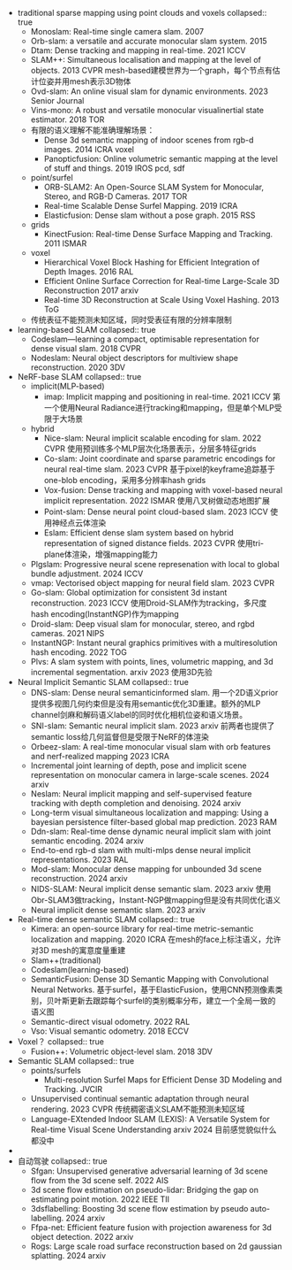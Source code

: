 - traditional sparse mapping using point clouds and voxels
  collapsed:: true
	- Monoslam: Real-time single camera slam. 2007
	- Orb-slam: a versatile and accurate monocular slam system. 2015
	- Dtam: Dense tracking and mapping in real-time. 2021 ICCV
	- SLAM++: Simultaneous localisation and mapping at the level of objects. 2013 CVPR mesh-based建模世界为一个graph，每个节点有估计位姿并用mesh表示3D物体
	- Ovd-slam: An online visual slam for dynamic environments. 2023 Senior Journal
	- Vins-mono: A robust and versatile monocular visualinertial state estimator. 2018 TOR
	- 有限的语义理解不能准确理解场景：
		- Dense 3d semantic mapping of indoor scenes from rgb-d images. 2014 ICRA voxel
		- Panopticfusion: Online volumetric semantic mapping at the level of stuff and things. 2019 IROS pcd, sdf
	- point/surfel
		- ORB-SLAM2: An Open-Source SLAM System for Monocular, Stereo, and RGB-D Cameras. 2017 TOR
		- Real-time Scalable Dense Surfel Mapping. 2019 ICRA
		- Elasticfusion: Dense slam without a pose graph. 2015 RSS
	- grids
		- KinectFusion: Real-time Dense Surface Mapping and Tracking. 2011 ISMAR
	- voxel
		- Hierarchical Voxel Block Hashing for Efficient Integration of Depth Images. 2016 RAL
		- Efficient Online Surface Correction for Real-time Large-Scale 3D Reconstruction 2017 arxiv
		- Real-time 3D Reconstruction at Scale Using Voxel Hashing. 2013 ToG
	- 传统表征不能预测未知区域，同时受表征有限的分辨率限制
- learning-based SLAM
  collapsed:: true
	- Codeslam—learning a compact, optimisable representation for dense visual slam. 2018 CVPR
	- Nodeslam: Neural object descriptors for multiview shape reconstruction. 2020 3DV
- NeRF-base SLAM
  collapsed:: true
	- implicit(MLP-based)
		- imap: Implicit mapping and positioning in real-time. 2021 ICCV 第一个使用Neural Radiance进行tracking和mapping，但是单个MLP受限于大场景
	- hybrid
		- Nice-slam: Neural implicit scalable encoding for slam. 2022 CVPR 使用预训练多个MLP层次化场景表示，分层多特征grids
		- Co-slam: Joint coordinate and sparse parametric encodings for neural real-time slam. 2023 CVPR 基于pixel的keyframe追踪基于one-blob encoding，采用多分辨率hash grids
		- Vox-fusion: Dense tracking and mapping with voxel-based neural implicit representation. 2022 ISMAR 使用八叉树做动态地图扩展
		- Point-slam: Dense neural point cloud-based slam. 2023 ICCV 使用神经点云体渲染
		- Eslam: Efficient dense slam system based on hybrid representation of signed distance fields. 2023 CVPR 使用tri-plane体渲染，增强mapping能力
	- Plgslam: Progressive neural scene represenation with local to global bundle adjustment. 2024 ICCV
	- vmap: Vectorised object mapping for neural field slam. 2023 CVPR
	- Go-slam: Global optimization for consistent 3d instant reconstruction. 2023 ICCV 使用Droid-SLAM作为tracking，多尺度hash encoding(InstantNGP)作为mapping
	- Droid-slam: Deep visual slam for monocular, stereo, and rgbd cameras. 2021 NIPS
	- InstantNGP: Instant neural graphics primitives with a multiresolution hash encoding. 2022 TOG
	- Plvs: A slam system with points, lines, volumetric mapping, and 3d incremental segmentation. arxiv 2023 使用3D先验
- Neural Implicit Semantic SLAM
  collapsed:: true
	- DNS-slam: Dense neural semanticinformed slam. 用一个2D语义prior提供多视图几何约束但是没有用semantic优化3D重建。额外的MLP channel剑麻和解码语义label的同时优化相机位姿和语义场景。
	- SNI-slam: Semantic neural implicit slam. 2023 arxiv 前两者也提供了semantic loss给几何监督但是受限于NeRF的体渲染
	- Orbeez-slam: A real-time monocular visual slam with orb features and nerf-realized mapping 2023 ICRA
	- Incremental joint learning of depth, pose and implicit scene representation on monocular camera in large-scale scenes. 2024 arxiv
	- Neslam: Neural implicit mapping and self-supervised feature tracking with depth completion and denoising. 2024 arxiv
	- Long-term visual simultaneous localization and mapping: Using a bayesian persistence filter-based global map prediction. 2023 RAM
	- Ddn-slam: Real-time dense dynamic neural implicit slam with joint semantic encoding. 2024 arxiv
	- End-to-end rgb-d slam with multi-mlps dense neural implicit representations. 2023 RAL
	- Mod-slam: Monocular dense mapping for unbounded 3d scene reconstruction. 2024 arxiv
	- NIDS-SLAM: Neural implicit dense semantic slam. 2023 arxiv 使用Obr-SLAM3做tracking，Instant-NGP做mapping但是没有共同优化语义
	- Neural implicit dense semantic slam. 2023 arxiv
- Real-time dense semantic SLAM
  collapsed:: true
	- Kimera: an open-source library for real-time metric-semantic localization and mapping. 2020 ICRA 在mesh的face上标注语义，允许对3D mesh的寓意度量重建
	- Slam++(traditional)
	- Codeslam(learning-based)
	- SemanticFusion: Dense 3D Semantic Mapping with Convolutional Neural Networks. 基于surfel，基于ElasticFusion，使用CNN预测像素类别，贝叶斯更新去跟踪每个surfel的类别概率分布，建立一个全局一致的语义图
	- Semantic-direct visual odometry. 2022 RAL
	- Vso: Visual semantic odometry. 2018 ECCV
- Voxel？
  collapsed:: true
	- Fusion++: Volumetric object-level slam. 2018 3DV
- Semantic SLAM
  collapsed:: true
	- points/surfels
		- Multi-resolution Surfel Maps for Efficient Dense 3D Modeling and Tracking. JVCIR
	- Unsupervised continual semantic adaptation through neural rendering. 2023 CVPR 传统稠密语义SLAM不能预测未知区域
	- Language-EXtended Indoor SLAM (LEXIS): A Versatile System for Real-time Visual Scene Understanding arxiv 2024 目前感觉貌似什么都没中
-
- 自动驾驶
  collapsed:: true
	- Sfgan: Unsupervised generative adversarial learning of 3d scene flow from the 3d scene self. 2022 AIS
	- 3d scene flow estimation on pseudo-lidar: Bridging the gap on estimating point motion. 2022 IEEE TII
	- 3dsflabelling: Boosting 3d scene flow estimation by pseudo auto-labelling. 2024 arxiv
	- Ffpa-net: Efficient feature fusion with projection awareness for 3d object detection. 2022 arxiv
	- Rogs: Large scale road surface reconstruction based on 2d gaussian splatting. 2024 arxiv